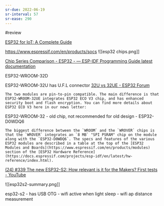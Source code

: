 ```yaml
---
sr-due: 2022-06-19
sr-interval: 57
sr-ease: 290
---
```


#review 

[ESP32 for IoT: A Complete Guide](https://www.nabto.com/guide-to-iot-esp-32/)

https://www.espressif.com/en/products/socs
![[esp32 chips.png]]

[Chip Series Comparison - ESP32 - — ESP-IDF Programming Guide latest documentation](https://docs.espressif.com/projects/esp-idf/en/latest/esp32/hw-reference/chip-series-comparison.html)


ESP32-WROOM-32D

ESP32-WROOM-32U has U.F.L connector
[32U vs 32UE - ESP32 Forum](https://www.esp32.com/viewtopic.php?f=2&t=14308)

	The two modules are pin-to-pin compatible. The main difference is that ESP32-WROOM-32UE integrates ESP32 ECO V3 chip, and has enhanced security boot and flash encryption. You can find more details about ESP32 ECO V3 here in our news letter:

ESP32-WROOM-32
	- old chip, not recommended for old design
	- ESP32-D0WDQ6
	
	The biggest difference between the `WROOM` and the `WROVER` chips is that the `WROVER` integrates an `8 MB` "SPI PSRAM" chip on the module along with the `ESP32-D0WDQ6`. The specs and features of the various ESP32 modules are described in a table at the top of the [ESP32 Modules and Boards](https://www.espressif.com/en/products/modules) section of the [ESP32 Hardware Reference](https://docs.espressif.com/projects/esp-idf/en/latest/hw-reference/index.html).
	
[(24) #339 The new ESP32-S2: How relevant is it for the Makers? First tests - YouTube](https://www.youtube.com/watch?v=L6IoSVdKwNM)

![[esp32s2-summary.png]]
	
esp32-s2 
	- has USB OTG
	- wifi active when light sleep
	- wifi ap distance measurement
	
